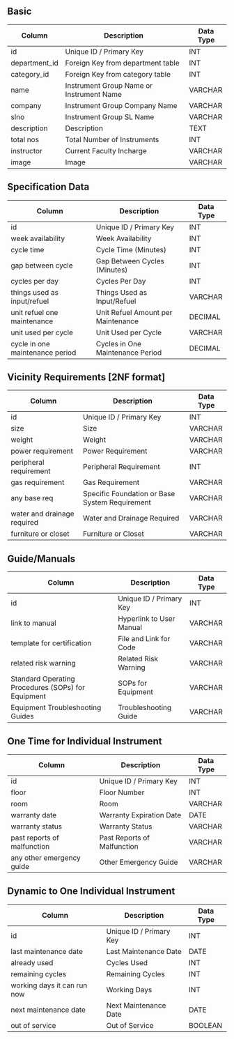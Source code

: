 ## Basic
| Column | Description | Data Type |
|--------|-------------|-----------|
| id | Unique ID / Primary Key | INT |
| department_id | Foreign Key from department table | INT |
| category_id | Foreign Key from category table | INT |
| name | Instrument Group Name or Instrument Name | VARCHAR |
| company | Instrument Group Company Name | VARCHAR |
| slno | Instrument Group SL Name | VARCHAR |
| description | Description | TEXT |
| total nos | Total Number of Instruments | INT |
| instructor | Current Faculty Incharge | VARCHAR |
| image | Image | VARCHAR |

## Specification Data
| Column | Description | Data Type |
|--------|-------------|-----------|
| id | Unique ID / Primary Key | INT |
| week availability | Week Availability | INT |
| cycle time | Cycle Time (Minutes) | INT |
| gap between cycle | Gap Between Cycles (Minutes) | INT |
| cycles per day | Cycles Per Day | INT |
| things used as input/refuel | Things Used as Input/Refuel | VARCHAR |
| unit refuel one maintenance | Unit Refuel Amount per Maintenance | DECIMAL |
| unit used per cycle | Unit Used per Cycle | VARCHAR |
| cycle in one maintenance period | Cycles in One Maintenance Period | DECIMAL |

## Vicinity Requirements [2NF format]
| Column | Description | Data Type |
|--------|-------------|-----------|
| id | Unique ID / Primary Key | INT |
| size | Size | VARCHAR |
| weight | Weight | VARCHAR |
| power requirement | Power Requirement | VARCHAR |
| peripheral requirement | Peripheral Requirement | INT | Foreign Key from peripherals table |
| gas requirement | Gas Requirement | VARCHAR |
| any base req | Specific Foundation or Base System Requirement | VARCHAR |
| water and drainage required | Water and Drainage Required | VARCHAR |
| furniture or closet | Furniture or Closet | VARCHAR |

## Guide/Manuals
| Column | Description | Data Type |
|--------|-------------|-----------|
| id | Unique ID / Primary Key | INT |
| link to manual | Hyperlink to User Manual | VARCHAR |
| template for certification | File and Link for Code | VARCHAR |
| related risk warning | Related Risk Warning | VARCHAR |
| Standard Operating Procedures (SOPs) for Equipment | SOPs for Equipment | VARCHAR |
| Equipment Troubleshooting Guides | Troubleshooting Guide | VARCHAR |

## One Time for Individual Instrument
| Column | Description | Data Type |
|--------|-------------|-----------|
| id | Unique ID / Primary Key | INT |
| floor | Floor Number | INT |
| room | Room | VARCHAR
| warranty date | Warranty Expiration Date | DATE |
| warranty status | Warranty Status | VARCHAR |
| past reports of malfunction | Past Reports of Malfunction | VARCHAR |
| any other emergency guide | Other Emergency Guide | VARCHAR |

## Dynamic to One Individual Instrument
| Column | Description | Data Type |
|--------|-------------|-----------|
| id | Unique ID / Primary Key | INT |
| last maintenance date | Last Maintenance Date | DATE |
| already used | Cycles Used | INT |
| remaining cycles | Remaining Cycles | INT |
| working days it can run now | Working Days | INT |
| next maintenance date | Next Maintenance Date | DATE |
| out of service | Out of Service | BOOLEAN |
